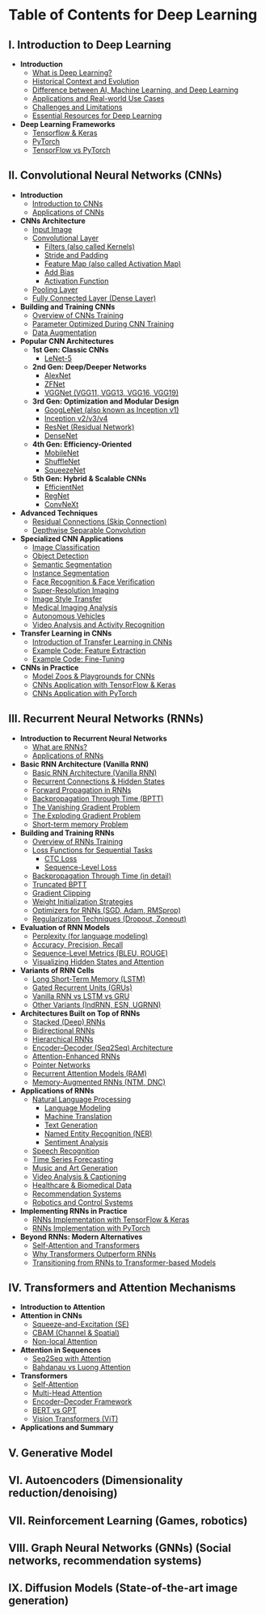 # Table of Contents for Deep Learning

## I. Introduction to Deep Learning
- **Introduction**
  - [What is Deep Learning?](https://github.com/yangshiteng/Data-Science-Learning-Path/blob/main/deep_learning/introduction_to_deep_learning/what_is_deep_learning.md)
  - [Historical Context and Evolution](https://github.com/yangshiteng/Data-Science-Learning-Path/blob/main/deep_learning/introduction_to_deep_learning/historical_context_and_evolution.md)
  - [Difference between AI, Machine Learning, and Deep Learning](https://github.com/yangshiteng/Data-Science-Learning-Path/blob/main/deep_learning/introduction_to_deep_learning/difference_ai_ml_dl.md)
  - [Applications and Real-world Use Cases](https://github.com/yangshiteng/Data-Science-Learning-Path/blob/main/deep_learning/introduction_to_deep_learning/applications_and_realworld_use_cases.md)
  - [Challenges and Limitations](https://github.com/yangshiteng/Data-Science-Learning-Path/blob/main/deep_learning/introduction_to_deep_learning/challenges_and_limitations.md)
  - [Essential Resources for Deep Learning](https://github.com/yangshiteng/Data-Science-Learning-Path/blob/main/deep_learning/introduction_to_deep_learning/essential_resources_deep_learning.md)
- **Deep Learning Frameworks**
  - [Tensorflow & Keras](https://github.com/yangshiteng/Data-Science-Learning-Path/blob/main/deep_learning/introduction_to_deep_learning/framework_tf_keras.md)
  - [PyTorch](https://github.com/yangshiteng/Data-Science-Learning-Path/blob/main/deep_learning/introduction_to_deep_learning/framework_pytorch.md)
  - [TensorFlow vs PyTorch](https://github.com/yangshiteng/Data-Science-Learning-Path/blob/main/deep_learning/introduction_to_deep_learning/tf_vs_pytorch.md)
  
## II. Convolutional Neural Networks (CNNs)
- **Introduction**
  - [Introduction to CNNs](https://github.com/yangshiteng/Data-Science-Learning-Path/blob/main/deep_learning/convolutional_neural_networks/introduction_to_cnns.md)
  - [Applications of CNNs](https://github.com/yangshiteng/Data-Science-Learning-Path/blob/main/deep_learning/convolutional_neural_networks/cnn_application.md)
- **CNNs Architecture**
  - [Input Image](https://github.com/yangshiteng/Data-Science-Learning-Path/blob/main/deep_learning/convolutional_neural_networks/input_image.md)
  - [Convolutional Layer](https://github.com/yangshiteng/Data-Science-Learning-Path/blob/main/deep_learning/convolutional_neural_networks/convolutional_layer.md)
    - [Filters (also called Kernels)](https://github.com/yangshiteng/Data-Science-Learning-Path/blob/main/deep_learning/convolutional_neural_networks/filters.md)
    - [Stride and Padding](https://github.com/yangshiteng/Data-Science-Learning-Path/blob/main/deep_learning/convolutional_neural_networks/stride_and_padding.md)
    - [Feature Map (also called Activation Map)](https://github.com/yangshiteng/Data-Science-Learning-Path/blob/main/deep_learning/convolutional_neural_networks/feature_map.md)
    - [Add Bias](https://github.com/yangshiteng/Data-Science-Learning-Path/blob/main/deep_learning/convolutional_neural_networks/add_bias.md)
    - [Activation Function](https://github.com/yangshiteng/Data-Science-Learning-Path/blob/main/deep_learning/convolutional_neural_networks/activation_function.md)
  - [Pooling Layer](https://github.com/yangshiteng/Data-Science-Learning-Path/blob/main/deep_learning/convolutional_neural_networks/pooling_layer.md)
  - [Fully Connected Layer (Dense Layer)](https://github.com/yangshiteng/Data-Science-Learning-Path/blob/main/deep_learning/convolutional_neural_networks/fully_connected_layer.md)
- **Building and Training CNNs**
  - [Overview of CNNs Training](https://github.com/yangshiteng/Data-Science-Learning-Path/blob/main/deep_learning/convolutional_neural_networks/overview_of_cnn_training.md)
  - [Parameter Optimized During CNN Training](https://github.com/yangshiteng/Data-Science-Learning-Path/blob/main/deep_learning/convolutional_neural_networks/parameter_optimized_cnn.md)
  - [Data Augmentation](https://github.com/yangshiteng/Data-Science-Learning-Path/blob/main/deep_learning/convolutional_neural_networks/data_augmentation.md)
- **Popular CNN Architectures**
  - **1st Gen: Classic CNNs**
    - [LeNet-5](https://github.com/yangshiteng/Data-Science-Learning-Path/blob/main/deep_learning/convolutional_neural_networks/lenet5.md)
  - **2nd Gen: Deep/Deeper Networks**
    - [AlexNet](https://github.com/yangshiteng/Data-Science-Learning-Path/blob/main/deep_learning/convolutional_neural_networks/alexnet.md)
    - [ZFNet](https://github.com/yangshiteng/Data-Science-Learning-Path/blob/main/deep_learning/convolutional_neural_networks/zfnet.md)
    - [VGGNet (VGG11, VGG13, VGG16, VGG19)](https://github.com/yangshiteng/Data-Science-Learning-Path/blob/main/deep_learning/convolutional_neural_networks/vgg.md)
  - **3rd Gen: Optimization and Modular Design**
    - [GoogLeNet (also known as Inception v1)](https://github.com/yangshiteng/Data-Science-Learning-Path/blob/main/deep_learning/convolutional_neural_networks/googlenet.md)
    - [Inception v2/v3/v4](https://github.com/yangshiteng/Data-Science-Learning-Path/blob/main/deep_learning/convolutional_neural_networks/inception_v2v3v4.md)
    - [ResNet (Residual Network)](https://github.com/yangshiteng/Data-Science-Learning-Path/blob/main/deep_learning/convolutional_neural_networks/resnet.md)
    - [DenseNet](https://github.com/yangshiteng/Data-Science-Learning-Path/blob/main/deep_learning/convolutional_neural_networks/densenet.md)
  - **4th Gen: Efficiency-Oriented**
    - [MobileNet](https://github.com/yangshiteng/Data-Science-Learning-Path/blob/main/deep_learning/convolutional_neural_networks/mobilenet.md)
    - [ShuffleNet](https://github.com/yangshiteng/Data-Science-Learning-Path/blob/main/deep_learning/convolutional_neural_networks/shufflenet.md)
    - [SqueezeNet](https://github.com/yangshiteng/Data-Science-Learning-Path/blob/main/deep_learning/convolutional_neural_networks/squeezenet.md)
  - **5th Gen: Hybrid & Scalable CNNs**
    - [EfficientNet](https://github.com/yangshiteng/Data-Science-Learning-Path/blob/main/deep_learning/convolutional_neural_networks/efficientnet.md)
    - [RegNet](https://github.com/yangshiteng/Data-Science-Learning-Path/blob/main/deep_learning/convolutional_neural_networks/regnet.md)
    - [ConvNeXt](https://github.com/yangshiteng/Data-Science-Learning-Path/blob/main/deep_learning/convolutional_neural_networks/convnext.md)
- **Advanced Techniques**
  - [Residual Connections (Skip Connection)](https://github.com/yangshiteng/Data-Science-Learning-Path/blob/main/deep_learning/convolutional_neural_networks/residual_connection.md)
  - [Depthwise Separable Convolution](https://github.com/yangshiteng/Data-Science-Learning-Path/blob/main/deep_learning/convolutional_neural_networks/depthwise_separable_conv.md)
- **Specialized CNN Applications**
  - [Image Classification](https://github.com/yangshiteng/Data-Science-Learning-Path/blob/main/deep_learning/convolutional_neural_networks/cnn_application_image_classification.md)
  - [Object Detection](https://github.com/yangshiteng/Data-Science-Learning-Path/blob/main/deep_learning/convolutional_neural_networks/cnn_application_object_detection.md)
  - [Semantic Segmentation](https://github.com/yangshiteng/Data-Science-Learning-Path/blob/main/deep_learning/convolutional_neural_networks/cnn_application_semantic_segmentation.md)
  - [Instance Segmentation](https://github.com/yangshiteng/Data-Science-Learning-Path/blob/main/deep_learning/convolutional_neural_networks/cnn_application_instance_segmentation.md)
  - [Face Recognition & Face Verification](https://github.com/yangshiteng/Data-Science-Learning-Path/blob/main/deep_learning/convolutional_neural_networks/cnn_application_face.md)
  - [Super-Resolution Imaging](https://github.com/yangshiteng/Data-Science-Learning-Path/blob/main/deep_learning/convolutional_neural_networks/cnn_application_super_resolution.md)
  - [Image Style Transfer](https://github.com/yangshiteng/Data-Science-Learning-Path/blob/main/deep_learning/convolutional_neural_networks/cnn_application_image_style_transfer.md)
  - [Medical Imaging Analysis](https://github.com/yangshiteng/Data-Science-Learning-Path/blob/main/deep_learning/convolutional_neural_networks/cnn_application_medical_imaging.md)
  - [Autonomous Vehicles](https://github.com/yangshiteng/Data-Science-Learning-Path/blob/main/deep_learning/convolutional_neural_networks/cnn_application_autonomous_vehicle.md)
  - [Video Analysis and Activity Recognition](https://github.com/yangshiteng/Data-Science-Learning-Path/blob/main/deep_learning/convolutional_neural_networks/cnn_application_video_analysis.md)
- **Transfer Learning in CNNs**
  - [Introduction of Transfer Learning in CNNs](https://github.com/yangshiteng/Data-Science-Learning-Path/blob/main/deep_learning/convolutional_neural_networks/introduction_transfer_learning.md)
  - [Example Code: Feature Extraction](https://github.com/yangshiteng/Data-Science-Learning-Path/blob/main/deep_learning/convolutional_neural_networks/example_feature_extraction.md)
  - [Example Code: Fine-Tuning](https://github.com/yangshiteng/Data-Science-Learning-Path/blob/main/deep_learning/convolutional_neural_networks/example_fine_tuning.md)
- **CNNs in Practice**
  - [Model Zoos & Playgrounds for CNNs](https://github.com/yangshiteng/Data-Science-Learning-Path/blob/main/deep_learning/convolutional_neural_networks/model_playgrounds.md)
  - [CNNs Application with TensorFlow & Keras](https://github.com/yangshiteng/Data-Science-Learning-Path/blob/main/deep_learning/convolutional_neural_networks/cnn_application_tf_keras.md)
  - [CNNs Application with PyTorch](https://github.com/yangshiteng/Data-Science-Learning-Path/blob/main/deep_learning/convolutional_neural_networks/cnn_pytorch.md)

## III. Recurrent Neural Networks (RNNs)
- **Introduction to Recurrent Neural Networks**
  - [What are RNNs?](https://github.com/yangshiteng/Data-Science-Learning-Path/blob/main/deep_learning/recurrent_neural_networks/what_are_rnns.md)
  - [Applications of RNNs](https://github.com/yangshiteng/Data-Science-Learning-Path/blob/main/deep_learning/recurrent_neural_networks/rnns_application.md)
- **Basic RNN Architecture (Vanilla RNN)**
  - [Basic RNN Architecture (Vanilla RNN)](https://github.com/yangshiteng/Data-Science-Learning-Path/blob/main/deep_learning/recurrent_neural_networks/basic_rnn_architecture.md)
  - [Recurrent Connections & Hidden States](https://github.com/yangshiteng/Data-Science-Learning-Path/blob/main/deep_learning/recurrent_neural_networks/recurrent_connection_hidden_state.md)
  - [Forward Propagation in RNNs](https://github.com/yangshiteng/Data-Science-Learning-Path/blob/main/deep_learning/recurrent_neural_networks/rnn_forward_prop.md)
  - [Backpropagation Through Time (BPTT)](https://github.com/yangshiteng/Data-Science-Learning-Path/blob/main/deep_learning/recurrent_neural_networks/bptt.md)
  - [The Vanishing Gradient Problem](https://github.com/yangshiteng/Data-Science-Learning-Path/blob/main/deep_learning/recurrent_neural_networks/vanishing_gradient.md)
  - [The Exploding Gradient Problem](https://github.com/yangshiteng/Data-Science-Learning-Path/blob/main/deep_learning/recurrent_neural_networks/exploding_gradient.md)
  - [Short-term memory Problem](https://github.com/yangshiteng/Data-Science-Learning-Path/blob/main/deep_learning/recurrent_neural_networks/short_term_memory.md)
- **Building and Training RNNs**
  - [Overview of RNNs Training](https://github.com/yangshiteng/Data-Science-Learning-Path/blob/main/deep_learning/recurrent_neural_networks/rnn_training_overview.md)
  - [Loss Functions for Sequential Tasks](https://github.com/yangshiteng/Data-Science-Learning-Path/blob/main/deep_learning/recurrent_neural_networks/rnn_loss_function.md)
    - [CTC Loss](https://github.com/yangshiteng/Data-Science-Learning-Path/blob/main/deep_learning/recurrent_neural_networks/ctc_loss.md)
    - [Sequence-Level Loss](https://github.com/yangshiteng/Data-Science-Learning-Path/blob/main/deep_learning/recurrent_neural_networks/sequence_level_loss.md)
  - [Backpropagation Through Time (in detail)]()
  - [Truncated BPTT]()
  - [Gradient Clipping]()
  - [Weight Initialization Strategies]()
  - [Optimizers for RNNs (SGD, Adam, RMSprop)]()
  - [Regularization Techniques (Dropout, Zoneout)]()
- **Evaluation of RNN Models**
  - [Perplexity (for language modeling)]()
  - [Accuracy, Precision, Recall]()
  - [Sequence-Level Metrics (BLEU, ROUGE)]()
  - [Visualizing Hidden States and Attention]()
- **Variants of RNN Cells**
  - [Long Short-Term Memory (LSTM)]()
  - [Gated Recurrent Units (GRUs)]()
  - [Vanilla RNN vs LSTM vs GRU]()
  - [Other Variants (IndRNN, ESN, UGRNN)]()
- **Architectures Built on Top of RNNs**
  - [Stacked (Deep) RNNs]()
  - [Bidirectional RNNs]()
  - [Hierarchical RNNs]()
  - [Encoder–Decoder (Seq2Seq) Architecture]()
  - [Attention-Enhanced RNNs]()
  - [Pointer Networks]()
  - [Recurrent Attention Models (RAM)]()
  - [Memory-Augmented RNNs (NTM, DNC)]()
- **Applications of RNNs**
  - [Natural Language Processing]()
    - [Language Modeling]()
    - [Machine Translation]()
    - [Text Generation]()
    - [Named Entity Recognition (NER)]()
    - [Sentiment Analysis]()
  - [Speech Recognition]()
  - [Time Series Forecasting]()
  - [Music and Art Generation]()
  - [Video Analysis & Captioning]()
  - [Healthcare & Biomedical Data]()
  - [Recommendation Systems]()
  - [Robotics and Control Systems]()
- **Implementing RNNs in Practice**
  - [RNNs Implementation with TensorFlow & Keras]()
  - [RNNs Implementation with PyTorch]()
- **Beyond RNNs: Modern Alternatives**
  - [Self-Attention and Transformers]()
  - [Why Transformers Outperform RNNs]()
  - [Transitioning from RNNs to Transformer-based Models]()

## IV. Transformers and Attention Mechanisms
- **Introduction to Attention**
- **Attention in CNNs**
  - [Squeeze-and-Excitation (SE)](https://github.com/yangshiteng/Data-Science-Learning-Path/blob/main/deep_learning/transformers_attention_mechanisms/se_block.md)
  - [CBAM (Channel & Spatial)]()
  - [Non-local Attention]()
- **Attention in Sequences**
  - [Seq2Seq with Attention]()
  - [Bahdanau vs Luong Attention]()
- **Transformers**
  - [Self-Attention]()
  - [Multi-Head Attention]()
  - [Encoder–Decoder Framework]()
  - [BERT vs GPT]()
  - [Vision Transformers (ViT)]()
- **Applications and Summary**

## V. Generative Model

## VI. Autoencoders (Dimensionality reduction/denoising)

## VII. Reinforcement Learning (Games, robotics)

## VIII. Graph Neural Networks (GNNs)  (Social networks, recommendation systems)

## IX. Diffusion Models (State-of-the-art image generation)






